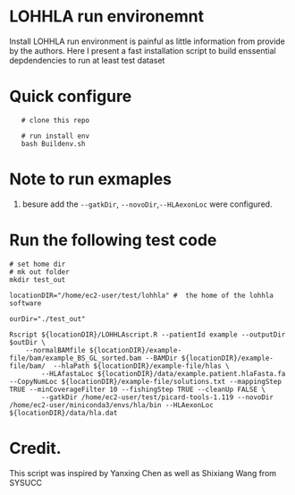 # LOHHLA run environemnt 
Install LOHHLA run environment is painful as little information from provide by the authors. Here I present a fast installation script to build enssential depdendencies to run at least test dataset 

# Quick configure 
```shell
   # clone this repo

   # run install env 
   bash Buildenv.sh

```


# Note to run exmaples 

1. besure add the `--gatkDir`, `--novoDir`,`--HLAexonLoc` were configured. 

# Run the following test code 

```shell 
# set home dir 
# mk out folder 
mkdir test_out

locationDIR="/home/ec2-user/test/lohhla" #  the home of the lohhla software

ourDir="./test_out"

Rscript ${locationDIR}/LOHHLAscript.R --patientId example --outputDir $outDir \
	--normalBAMfile ${locationDIR}/example-file/bam/example_BS_GL_sorted.bam --BAMDir ${locationDIR}/example-file/bam/  --hlaPath ${locationDIR}/example-file/hlas \
        --HLAfastaLoc ${locationDIR}/data/example.patient.hlaFasta.fa --CopyNumLoc ${locationDIR}/example-file/solutions.txt --mappingStep TRUE --minCoverageFilter 10 --fishingStep TRUE --cleanUp FALSE \
        --gatkDir /home/ec2-user/test/picard-tools-1.119 --novoDir /home/ec2-user/miniconda3/envs/hla/bin --HLAexonLoc ${locationDIR}/data/hla.dat
```

# Credit. 
This script was inspired by Yanxing Chen as well as Shixiang Wang from SYSUCC
